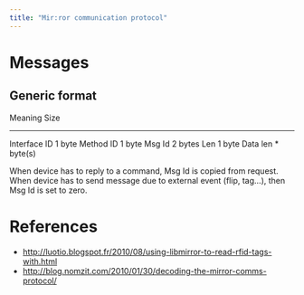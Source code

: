 ```yaml
---
title: "Mir:ror communication protocol"
---
```


Messages
===

Generic format
---

 Meaning      Size
------------ ------
Interface ID 1 byte
Method ID    1 byte
Msg Id       2 bytes
Len          1 byte
Data         len * byte(s)

When device has to reply to a command, Msg Id is copied from request.
When device has to send message due to external event (flip, tag...), then Msg Id is set to zero.

References
===

* <http://luotio.blogspot.fr/2010/08/using-libmirror-to-read-rfid-tags-with.html>
* <http://blog.nomzit.com/2010/01/30/decoding-the-mirror-comms-protocol/>
